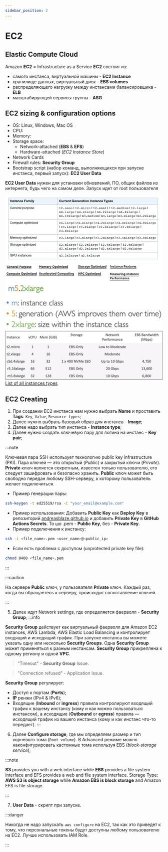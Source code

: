 ```yaml
---
sidebar_position: 2
---
```


# EC2
## Elastic Compute Cloud
Amazon **EC2** = Infrastructure as a Service
**EC2** состоит из:
- самого инстанса, виртуальной машины - **EC2 Instance**
- хранилище данных, виртуальный диск - **EBS volumes**
- распределяющего нагрузку между инстансами балансировщика - **ELB**
- масштабирующей сервисы группы - **ASG**

## EC2 sizing & configuration options
- OS: Linux, Windows, Mac OS
- CPU:
- Memory:
- Storage space:
  - Network-attached (**EBS** & **EFS**)
  - Hardware-attached (*EC2 Instance Store*)
- Network Cards
- Firewall rules: **Security Group**
- Bootstrap script (набор команд, выполняющихся при запуске инстанса, первый запуск): **EC2 User Data**

**EC2 User Data** нужен для установки обновлений, ПО, общих файлов из интернета, будь чего на самом деле. Запуск идет от root пользователя

![Instance Types 1](./img/ec2_instance_types.jpg)
![Instance Types 2](./img/ec2_instance_types.png)
![Instance Types 3](./img/ec2_instance_types2.png)
[List of all instances types](https://instances.vantage.sh/)

## EC2 Creating

1. При создании EC2 инстанса нам нужно выбрать **Name** и проставить **Tags**: `Key`, `Value`, `Resource types`;
2. Далее нужно выбрать базовый образ для инстанса - **Image**;
3. Далее надо выбрать тип инстанса - **Instance type**;
4. Далее нужно создать ключевую пару для логина на инстанс - **Key pair**;

:::note

Ключевая пара SSH использует технологию public key infrastructure (PKI). Пара ключей — это открытый (*Public*) и закрытый ключи (*Private*). **Private** ключ является секретным, известен только пользователю, его следует зашифровать и безопасно хранить. **Public** ключ может быть свободно передан любому SSH-серверу, к которому пользователь желает подключиться.
* Пример генерации пары:
```bash
ssh-keygen -t ed25519/rsa -C "your_email@example.com"
```
* Пример использования: Добавить **Public Key** как **Deploy Key** в репозиторий [andreasblaze.github.io](https://github.com/andreasblaze/andreasblaze.github.io) и добавить **Private Key** в **GitHub Actions Secrets**.
То шо .pem - **Public Key**, без - **Private Key**.
* Пример подключения к инстансу:
```bash
ssh -i <file_name>.pem <user_name>@<public_ip>
```
* Если есть проблема с доступом (unprotected private key file):
```bash
chmod 0400 <file_name>.pem
```

:::

:::caution

На сервере **Public** ключ, у пользователя **Private** ключ. Каждый раз, когда вы обращаетесь к серверу, происходит сопоставление ключей.

:::

5. Далее идут Network settings, где определяется фаерволл - **Security Group**;
:::info

**Security Group** действует как виртуальный фаерволл для Amazon EC2 instances, AWS Lambda, AWS Elastic Load Balancing и контролирует входящий и исходящий трафик. При запуске инстанса вы можете указать одну или несколько **Security Groups**. Одна **Security Group** может применяться к разным инстансам. **Security Group** прикреплена к одному региону и одной **VPC**.
> "Timeout" - **Security Group** Issue.

> "Connection refused" - Application Issue.

**Security Group** регулирует:
- Доступ к портам (**Ports**);
- **IP** ренжи (IPv4 & IPv6);
- Входящие (**Inbound** or **ingress**) правила контролируют входящий трафик к вашему инстансу (кому и как можно пользоваться инстансом), а исходящие (**Outbound** or **egress**) правила — исходящий трафик из вашего инстанса (кому и как инстанс что-то передает).
:::

6. Далее **Configure storage**, где мы определяем размер и тип корневого тома (`Root volume`). В Advanced режиме можно наконфигурировать кастомные тома используя EBS (*block-storage service*);

:::note

**S3** provides you with a web interface while **EBS** provides a file system interface and EFS provides a web and file system interface. Storage Type: **AWS S3 is object storage** while **Amazon EBS is block storage** and Amazon EFS is file storage.

:::

7. **User Data** - скрипт при запуске.

:::danger

Никогда не надо запускать `aws configure` на EC2, так как это приведет к тому, что персональные токены будут доступны любому пользователю на EC2. Лучше использовать IAM Role.

:::